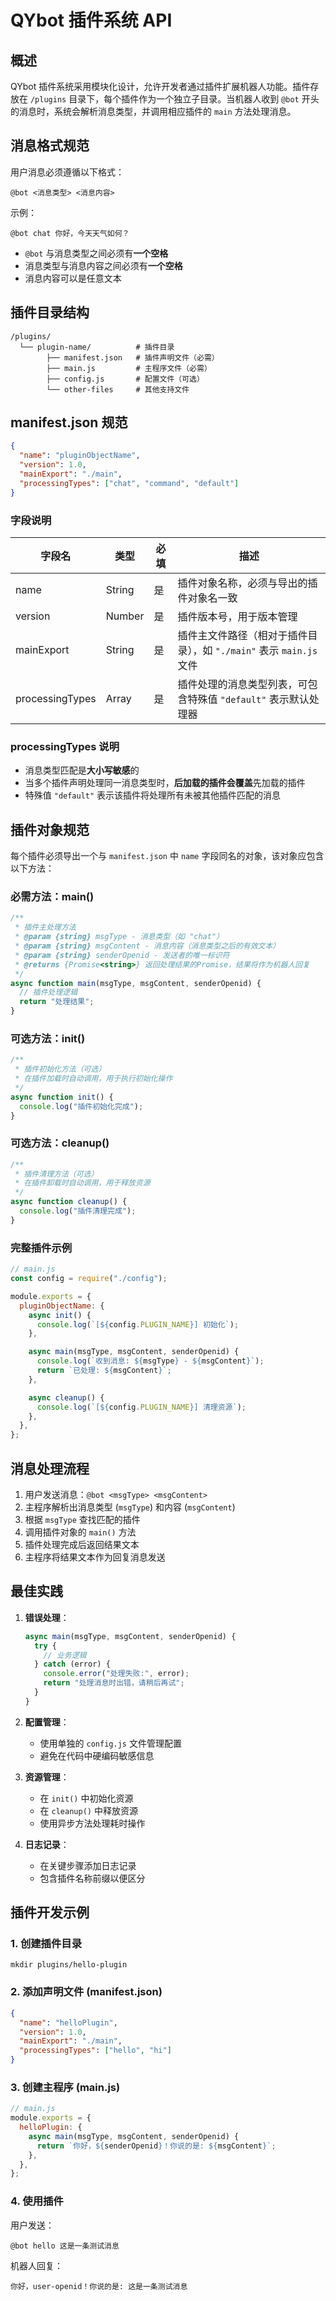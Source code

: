 # QYbot 插件系统 API

## 概述

QYbot 插件系统采用模块化设计，允许开发者通过插件扩展机器人功能。插件存放在 `/plugins` 目录下，每个插件作为一个独立子目录。当机器人收到 `@bot` 开头的消息时，系统会解析消息类型，并调用相应插件的 `main` 方法处理消息。

## 消息格式规范

用户消息必须遵循以下格式：

```
@bot <消息类型> <消息内容>
```

示例：

```
@bot chat 你好，今天天气如何？
```

- `@bot` 与消息类型之间必须有**一个空格**
- 消息类型与消息内容之间必须有**一个空格**
- 消息内容可以是任意文本

## 插件目录结构

```
/plugins/
  └── plugin-name/          # 插件目录
        ├── manifest.json   # 插件声明文件（必需）
        ├── main.js         # 主程序文件（必需）
        ├── config.js       # 配置文件（可选）
        └── other-files     # 其他支持文件
```

## manifest.json 规范

```json
{
  "name": "pluginObjectName",
  "version": 1.0,
  "mainExport": "./main",
  "processingTypes": ["chat", "command", "default"]
}
```

### 字段说明

| 字段名          | 类型   | 必填 | 描述                                                                |
| --------------- | ------ | ---- | ------------------------------------------------------------------- |
| name            | String | 是   | 插件对象名称，必须与导出的插件对象名一致                            |
| version         | Number | 是   | 插件版本号，用于版本管理                                            |
| mainExport      | String | 是   | 插件主文件路径（相对于插件目录），如 `"./main"` 表示 `main.js` 文件 |
| processingTypes | Array  | 是   | 插件处理的消息类型列表，可包含特殊值 `"default"` 表示默认处理器     |

### processingTypes 说明

- 消息类型匹配是**大小写敏感**的
- 当多个插件声明处理同一消息类型时，**后加载的插件会覆盖**先加载的插件
- 特殊值 `"default"` 表示该插件将处理所有未被其他插件匹配的消息

## 插件对象规范

每个插件必须导出一个与 `manifest.json` 中 `name` 字段同名的对象，该对象应包含以下方法：

### 必需方法：main()

```javascript
/**
 * 插件主处理方法
 * @param {string} msgType - 消息类型（如 "chat"）
 * @param {string} msgContent - 消息内容（消息类型之后的有效文本）
 * @param {string} senderOpenid - 发送者的唯一标识符
 * @returns {Promise<string>} 返回处理结果的Promise，结果将作为机器人回复
 */
async function main(msgType, msgContent, senderOpenid) {
  // 插件处理逻辑
  return "处理结果";
}
```

### 可选方法：init()

```javascript
/**
 * 插件初始化方法（可选）
 * 在插件加载时自动调用，用于执行初始化操作
 */
async function init() {
  console.log("插件初始化完成");
}
```

### 可选方法：cleanup()

```javascript
/**
 * 插件清理方法（可选）
 * 在插件卸载时自动调用，用于释放资源
 */
async function cleanup() {
  console.log("插件清理完成");
}
```

### 完整插件示例

```javascript
// main.js
const config = require("./config");

module.exports = {
  pluginObjectName: {
    async init() {
      console.log(`[${config.PLUGIN_NAME}] 初始化`);
    },

    async main(msgType, msgContent, senderOpenid) {
      console.log(`收到消息: ${msgType} - ${msgContent}`);
      return `已处理: ${msgContent}`;
    },

    async cleanup() {
      console.log(`[${config.PLUGIN_NAME}] 清理资源`);
    },
  },
};
```

## 消息处理流程

1. 用户发送消息：`@bot <msgType> <msgContent>`
2. 主程序解析出消息类型 (`msgType`) 和内容 (`msgContent`)
3. 根据 `msgType` 查找匹配的插件
4. 调用插件对象的 `main()` 方法
5. 插件处理完成后返回结果文本
6. 主程序将结果文本作为回复消息发送

## 最佳实践

1. **错误处理**：

   ```javascript
   async main(msgType, msgContent, senderOpenid) {
     try {
       // 业务逻辑
     } catch (error) {
       console.error("处理失败:", error);
       return "处理消息时出错，请稍后再试";
     }
   }
   ```

2. **配置管理**：

   - 使用单独的 `config.js` 文件管理配置
   - 避免在代码中硬编码敏感信息

3. **资源管理**：

   - 在 `init()` 中初始化资源
   - 在 `cleanup()` 中释放资源
   - 使用异步方法处理耗时操作

4. **日志记录**：
   - 在关键步骤添加日志记录
   - 包含插件名称前缀以便区分

## 插件开发示例

### 1. 创建插件目录

```
mkdir plugins/hello-plugin
```

### 2. 添加声明文件 (manifest.json)

```json
{
  "name": "helloPlugin",
  "version": 1.0,
  "mainExport": "./main",
  "processingTypes": ["hello", "hi"]
}
```

### 3. 创建主程序 (main.js)

```javascript
// main.js
module.exports = {
  helloPlugin: {
    async main(msgType, msgContent, senderOpenid) {
      return `你好，${senderOpenid}！你说的是: ${msgContent}`;
    },
  },
};
```

### 4. 使用插件

用户发送：

```
@bot hello 这是一条测试消息
```

机器人回复：

```
你好，user-openid！你说的是: 这是一条测试消息
```
